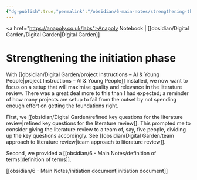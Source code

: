 ```yaml
---
{"dg-publish":true,"permalink":"/obsidian/6-main-notes/strengthening-the-initiation-phase/","created":"2025-08-14T10:08:28.550+01:00","updated":"2025-08-14T15:23:36.128+01:00"}
---
```


<a href="https://anapoly.co.uk/labs">Anapoly Notebook</a> | [[obsidian/Digital Garden/Digital Garden\|Digital Garden]] 

# Strengthening the initiation phase

With [[obsidian/Digital Garden/project Instructions – AI & Young People\|project Instructions – AI & Young People]] installed, we now want to focus on a setup that will maximise quality and relevance in the literature review. There was a great deal more to this than I had expected; a reminder of how many projects are setup to fail from the outset by not spending enough effort on getting the foundations right. 

First, we [[obsidian/Digital Garden/refined key questions for the literature review\|refined key questions for the literature review]]. This prompted me to consider giving the literature review to a team of, say, five people, dividing up the key questions accordingly. See [[obsidian/Digital Garden/team approach to literature review\|team approach to literature review]]. 

Second, we provided a [[obsidian/6 - Main Notes/definition of terms\|definition of terms]]. 

[[obsidian/6 - Main Notes/initiation document\|initiation document]] 